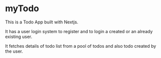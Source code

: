 # myTodo

This is a Todo App built with Nextjs.

It has a user login system to register and to login a created or an already existing user.

It fetches details of todo list from a pool of todos and also todo created by the user.

